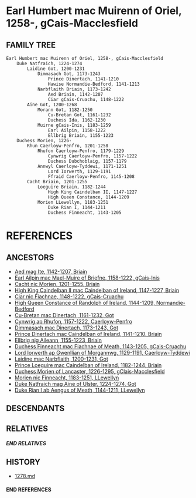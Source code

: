 # Earl Humbert mac Muirenn of Oriel, 1258-, gCais-Macclesfield

## FAMILY TREE
```
Earl Humbert mac Muirenn of Oriel, 1258-, gCais-Macclesfield
    Duke Natfraich, 1224-1274
        Laidine Got, 1200-1231
            Dimmasach Got, 1173-1243
                Prince Dinertach, 1141-1210
                Hawise Normandie-Bedford, 1141-1213
            Narbflaith Briain, 1173-1242
                Aed Briain, 1142-1207
                Ciar gCais-Cruachu, 1148-1222
        Aine Got, 1200-1268
            Morann Got, 1182-1250
                Cu-Bretan Got, 1161-1232
                Duchess Ida, 1162-1230
            Muirne gCais-Inis, 1183-1259
                Earl Ailpin, 1158-1222
                Ellbrig Briain, 1155-1223
    Duchess Morien, 1226-
        Rhun Caerloyw-Penfro, 1201-1258
            Rhufon Caerloyw-Penfro, 1179-1229
                Cynwrig Caerloyw-Penfro, 1157-1222
                Duchess Dubchoblaig, 1157-1179
            Annwyl Caerloyw-Tyddewi, 1171-1251
                Lord Iorwerth, 1129-1191
                Ffraid Caerloyw-Penfro, 1145-1208
        Cacht Briain, 1201-1255
            Loeguire Briain, 1182-1244
                High King Caindelban II, 1147-1227
                High Queen Constance, 1144-1209
            Morien LLewellyn, 1183-1251
                Duke Rian I, 1144-1211
                Duchess Finneacht, 1143-1205
```


# REFERENCES

## ANCESTORS
* [Aed mag Ite, 1142-1207, Briain](aed_mag_ite_1142.md)
* [Earl Ailpin mac Mael-Muire of Briefne, 1158-1222, gCais-Inis](ailpin_mac_mael-muire_1158.md)
* [Cacht nic Morien, 1201-1255, Briain](cacht_nic_morien_1201.md)
* [High King Caindelban II mac Caindelban of Ireland, 1147-1227, Briain](caindelban_ii_mac_caindelban_1147.md)
* [Ciar nic Fiachnae, 1148-1222, gCais-Cruachu](ciar_nic_fiachnae_1148.md)
* [High Queen Constance of Randolph of Ireland, 1144-1209, Normandie-Bedford](constance_randolph_1144.md)
* [Cu-Bretan mac Dinertach, 1161-1232, Got](cu-bretan_mac_dinertach_1161.md)
* [Cynwrig ap Rhufon, 1157-1222, Caerloyw-Penfro](cynwrig_ap_rhufon_1157.md)
* [Dimmasach mac Dinertach, 1173-1243, Got](dimmasach_mac_dinertach_1173.md)
* [Prince Dinertach mac Caindelban of Ireland, 1141-1210, Briain](dinertach_mac_caindelban_1141.md)
* [Ellbrig nig Aileann, 1155-1223, Briain](ellbrig_nig_aileann_1155.md)
* [Duchess Finneacht mac Fiachnae of Meath, 1143-1205, gCais-Cruachu](finneacht_mac_fiachnae_1143.md)
* [Lord Iorwerth ap Gwenllian of Morgannwg, 1129-1191, Caerloyw-Tyddewi](iorwerth_ap_gwenllian_1129.md)
* [Laidine mac Narbflaith, 1200-1231, Got](laidine_mac_narbflaith_1200.md)
* [Prince Loeguire mac Caindelban of Ireland, 1182-1244, Briain](loeguire_mac_caindelban_1182.md)
* [Duchess Morien of Lancaster, 1226-1295, gClais-Macclesfield](morien_1226.md)
* [Morien nic Finneacht, 1183-1251, LLewellyn](morien_nic_finneacht_1183.md)
* [Duke Natfraich mag Aine of Ulster, 1224-1274, Got](natfraich_mag_aine_1224.md)
* [Duke Rian I ab Aengus of Meath, 1144-1211, LLewellyn](rian_i_ab_aengus_1144.md)

## DESCENDANTS

## RELATIVES

##### END RELATIVES 
## HISTORY
* [1278.md](../h/1278.md)

#### END REFERENCES

